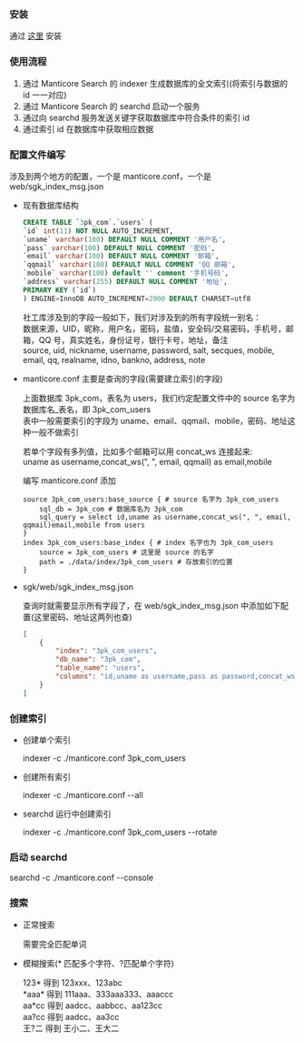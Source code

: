 
### 安装

通过 [这里](https://manual.manticoresearch.com/Installation#Installation) 安装

### 使用流程
1. 通过 Manticore Search 的 indexer 生成数据库的全文索引(将索引与数据的 id 一一对应)
2. 通过 Manticore Search 的 searchd 启动一个服务
3. 通过向 searchd 服务发送关键字获取数据库中符合条件的索引 id
4. 通过索引 id 在数据库中获取相应数据

### 配置文件编写

涉及到两个地方的配置，一个是 manticore.conf，一个是 web/sgk_index_msg.json

* 现有数据库结构

    ```sql
    CREATE TABLE `3pk_com`.`users` (
    `id` int(11) NOT NULL AUTO_INCREMENT,
    `uname` varchar(100) DEFAULT NULL COMMENT '用户名',
    `pass` varchar(100) DEFAULT NULL COMMENT '密码',
    `email` varchar(100) DEFAULT NULL COMMENT '邮箱',
    `qqmail` varchar(100) DEFAULT NULL COMMENT 'QQ 邮箱',
    `mobile` varchar(100) default '' comment '手机号码',
    `address` varchar(255) DEFAULT NULL COMMENT '地址',
    PRIMARY KEY (`id`)
    ) ENGINE=InnoDB AUTO_INCREMENT=2000 DEFAULT CHARSET=utf8
    ```

    社工库涉及到的字段一般如下，我们对涉及到的所有字段统一别名：  
    数据来源，UID，昵称，用户名，密码，盐值，安全码/交易密码，手机号，邮箱，QQ 号，真实姓名，身份证号，银行卡号，地址，备注  
    source, uid, nickname, username, password, salt, secques, mobile, email, qq, realname, idno, bankno, address, note  

* manticore.conf 主要是查询的字段(需要建立索引的字段)

    上面数据库 3pk_com，表名为 users，我们约定配置文件中的 source 名字为 数据库名_表名，即 3pk_com_users  
    表中一般需要索引的字段为 uname、email、qqmail、mobile，密码、地址这种一般不做索引

    若单个字段有多列值，比如多个邮箱可以用 concat_ws 连接起来:  
    uname as username,concat_ws(", ", email, qqmail) as email,mobile

    编写 manticore.conf 添加

    ```
    source 3pk_com_users:base_source { # source 名字为 3pk_com_users
        sql_db = 3pk_com # 数据库名为 3pk_com
        sql_query = select id,uname as username,concat_ws(", ", email, qqmail)email,mobile from users
    }
    index 3pk_com_users:base_index { # index 名字也为 3pk_com_users
        source = 3pk_com_users # 这里是 source 的名字
        path = ./data/index/3pk_com_users # 存放索引的位置
    }
    ```

* sgk/web/sgk_index_msg.json

    查询时就需要显示所有字段了，在 web/sgk_index_msg.json 中添加如下配置(这里密码、地址这两列也查)

    ```json
    [
        {
            "index": "3pk_com_users",
            "db_name": "3pk_com",
            "table_name": "users",
            "columns": "id,uname as username,pass as password,concat_ws(', ', email, qqmail)email,mobile,address"
        }
    ]
    ```

### 创建索引
* 创建单个索引

    indexer -c ./manticore.conf 3pk_com_users

* 创建所有索引

    indexer -c ./manticore.conf --all

* searchd 运行中创建索引

    indexer -c ./manticore.conf 3pk_com_users --rotate

### 启动 searchd
searchd -c ./manticore.conf --console

### 搜索
* 正常搜索

    需要完全匹配单词

* 模糊搜索(* 匹配多个字符、?匹配单个字符)

    123*   得到 123xxx、123abc  
    \*aaa* 得到 111aaa、333aaa333、aaaccc  
    aa*cc  得到 aadcc、aabbcc、aa123cc  
    aa?cc  得到 aadcc、aa3cc  
    王?二  得到 王小二、王大二
